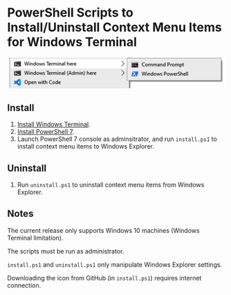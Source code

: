 # PowerShell Scripts to Install/Uninstall Context Menu Items for Windows Terminal

![Menu items](menu.png)

## Install

1. [Install Windows Terminal](https://github.com/microsoft/terminal).
1. [Install PowerShell 7](https://docs.microsoft.com/en-us/powershell/scripting/install/installing-powershell-core-on-windows?view=powershell-7).
1. Launch PowerShell 7 console as adminsitrator, and run `install.ps1` to install context menu items to Windows Explorer.

## Uninstall
1. Run `uninstall.ps1` to uninstall context menu items from Windows Explorer.

## Notes
The current release only supports Windows 10 machines (Windows Terminal limitation).

The scripts must be run as administrator.

`install.ps1` and `uninstall.ps1` only manipulate Windows Explorer settings.

Downloading the icon from GitHub (in `install.ps1`) requires internet connection.
